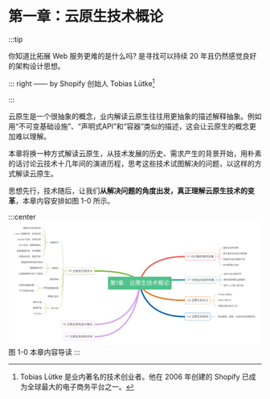 # 第一章：云原生技术概论
:::tip <a/>

你知道比拓展 Web 服务更难的是什么吗? 是寻找可以持续 20 年且仍然感觉良好的架构设计思想。

::: right
—— by Shopify 创始人 Tobias Lütke[^1]

:::

云原生是一个很抽象的概念，业内解读云原生往往用更抽象的描述解释抽象。例如用“不可变基础设施”、“声明式API”和“容器”类似的描述，这会让云原生的概念更加难以理解。

本章将换一种方式解读云原生，从技术发展的历史、需求产生的背景开始，用朴素的话讨论云技术十几年间的演进历程，思考这些技术试图解决的问题，以这样的方式解读云原生。

思想先行，技术随后，让我们**从解决问题的角度出发，真正理解云原生技术的变革**，本章内容安排如图 1-0 所示。

:::center
  ![](../assets/cloud-summary.png)<br/>
  图 1-0 本章内容导读
:::

[^1]: Tobias Lütke 是业内著名的技术创业者。他在 2006 年创建的 Shopify 已成为全球最大的电子商务平台之一。